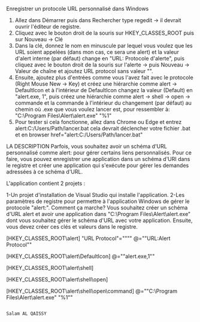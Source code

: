Enregistrer un protocole URL personnalisé dans Windows
1. Allez dans Démarrer puis dans Rechercher type regedit -> il devrait ouvrir l'éditeur de registre.
2. Cliquez avec le bouton droit de la souris sur HKEY_CLASSES_ROOT puis sur Nouveau -> Clé
3. Dans la clé, donnez le nom en minuscule par lequel vous voulez que les URL soient appelées (dans mon cas, ce sera une alert) et la valeur d'alert interne (par défaut) change en "URL: Protocole d'alerte", puis cliquez avec le bouton droit de la souris sur l'alerte -> puis Nouveau -> Valeur de chaîne et ajoutez URL protocol sans valeur "".
4. Ensuite, ajoutez plus d'entrées comme vous l'avez fait avec le protocole (Right Mouse New -> Key) et créez une hiérarchie comme 
alert -> DefaultIcon et à l'intérieur de DefaultIcon changez la valeur (Default) en "alert.exe, 1", puis créez une hiérarchie comme
  alert -> shell -> open -> commande et la commande à l'intérieur du changement (par défaut) au chemin où .exe que vous voulez lancer est, pour ressembler à: "C:\Program Files\Alert\alert.exe" "%1"
5. Pour tester si cela fonctionne, allez dans Chrome ou Edge et entrez alert:C:/Users/Path/lancer.bat cela devrait déclencher votre fichier .bat et en browser 
href="alert:C:/Users/Path/lancer.bat"

LA DESCRIPTION
Parfois, vous souhaitez avoir un schéma d'URL personnalisé comme alert: pour gérer certains liens personnalisés. Pour ce faire, vous pouvez enregistrer une application dans un schéma d'URI dans le registre et créer une application qui s'exécute pour gérer les demandes adressées à ce schéma d'URL.

L'application contient 2 projets :

1-Un projet d'installation de Visual Studio qui installe l'application.
2-Les paramètres de registre pour permettre à l'application Windows de gérer le protocole "alert:".
Comment ça marche?
Vous souhaitez créer un schéma d'URL alert et avoir une application dans "C:\Program Files\Alert\alert.exe"  dont vous souhaitez gérer le schéma d'URL avec votre application. Ensuite, vous devez créer ces clés et valeurs dans le registre.

[HKEY_CLASSES_ROOT\alert]
"URL Protocol"="\"\""
@="\"URL:Alert Protocol\""

[HKEY_CLASSES_ROOT\alert\DefaultIcon]
@="\"alert.exe,1\""

[HKEY_CLASSES_ROOT\alert\shell]

[HKEY_CLASSES_ROOT\alert\shell\open]

[HKEY_CLASSES_ROOT\alert\shell\open\command]
@="\"C:\\Program Files\\Alert\\alert.exe\" \"%1\""

                                                                       Salam AL QAISSY
